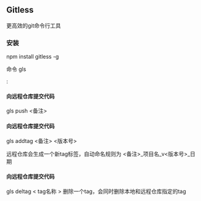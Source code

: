 ## Gitless
更高效的git命令行工具
### 安装
npm install gitless -g

命令 gls

:    
#### 向远程仓库提交代码
gls push <备注>

#### 向远程仓库提交代码
gls addtag <备注> <版本号>

远程仓库会生成一个新tag标签，自动命名规则为 <备注>_项目名_v<版本号>_日期

#### 向远程仓库提交代码
gls deltag  < tag名称 >
删除一个tag，会同时删除本地和远程仓库指定的tag

